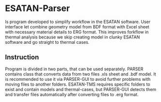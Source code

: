 # ESATAN-Parser
Is program developed to simplify workflow in the ESATAN software. User interface let combine geometry model from BDF format with Excel sheet with necessary material details to ERG format. 
This improves forkflow in thermal analysis because we skip creating model in clunky ESATAN software and go straight to thermal cases.


## Instruction
Program is divided in two parts, that can be used separately. PARSER contains class that converts data from two files .xls sheet and .bdf model. It is recommended to use it via PARSER-GUI to avoid further problems 
with moving files to another folders. ESATAN-TMS requires specific folders to exist and contain models and thermal-cases, but PARSER-GUI detects them and transfer files automatically after converting files to .erg format.


